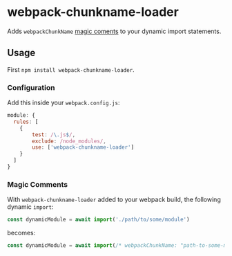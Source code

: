 # webpack-chunkname-loader

Adds `webpackChunkName` [magic coments](https://webpack.js.org/api/module-methods/#magic-comments) to your dynamic import statements.

## Usage

First `npm install webpack-chunkname-loader`.

### Configuration

Add this inside your `webpack.config.js`:

```js
module: {
  rules: [
    {
        test: /\.js$/,
        exclude: /node_modules/,
        use: ['webpack-chunkname-loader']
    }
  ]
}
```

### Magic Comments

With `webpack-chunkname-loader` added to your webpack build, the following dynamic `import`:

```js
const dynamicModule = await import('./path/to/some/module')
```

becomes:

```js
const dynamicModule = await import(/* webpackChunkName: "path-to-some-module" */ './path/to/some/module')
```
